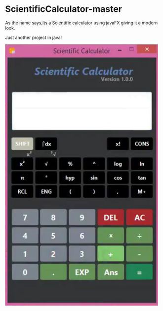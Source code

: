 # ScientificCalculator-master

As the name says,Its a Scientific calculator using javaFX giving it a modern look.

Just another project in java!

![Screenshot](preview.jpg)
